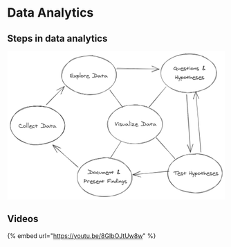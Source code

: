 # Data Analytics

## Steps in data analytics

![](../../.gitbook/assets/data_analytics_process.png)

## Videos

{% embed url="https://youtu.be/8GIbOJtUw8w" %}



